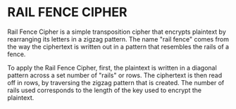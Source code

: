 # RAIL FENCE CIPHER
Rail Fence Cipher is a simple transposition cipher that encrypts plaintext by rearranging its letters in a zigzag pattern. 
The name "rail fence" comes from the way the ciphertext is written out in a pattern that resembles the rails of a fence.

To apply the Rail Fence Cipher, first, the plaintext is written in a diagonal pattern across a set number of "rails" or rows. 
The ciphertext is then read off in rows, by traversing the zigzag pattern that is created. 
The number of rails used corresponds to the length of the key used to encrypt the plaintext.

